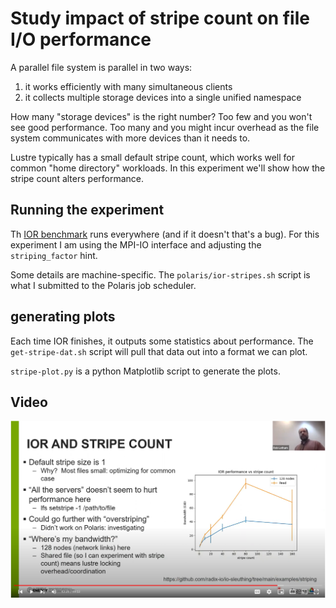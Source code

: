# Study impact of stripe count on file I/O performance

A parallel file system is parallel in two ways:
   1. it works efficiently with many simultaneous clients
   2. it collects multiple storage devices into a single unified namespace


How many "storage devices" is the right number?  Too few and you won't see good
performance.  Too many and you might incur overhead as the file system
communicates with more devices than it needs to.

Lustre typically has a small default stripe count, which works well for common
"home directory" workloads.  In this experiment we'll show how the stripe count
alters performance.

## Running the experiment

Th [IOR benchmark](https://github.com/hpc/ior) runs everywhere (and if it
doesn't that's a bug).  For this experiment I am using the MPI-IO interface and
adjusting the `striping_factor` hint.

Some details are machine-specific.  The `polaris/ior-stripes.sh` script is what I submitted to the Polaris job scheduler.

## generating plots

Each time IOR finishes, it outputs some statistics about performance.  The `get-stripe-dat.sh` script will pull that data out into a format we can plot.

`stripe-plot.py` is a python Matplotlib script to generate the plots.

## Video

[![Discussing striping on ALCF Polaris](striping-thumbnail.png)](https://youtu.be/fDi_hSHynmk?t=2489 "Striping on Polaris")
